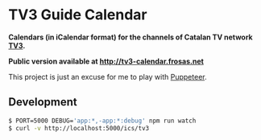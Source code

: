 # TV3 Guide Calendar

**Calendars (in iCalendar format) for the channels of Catalan TV network [TV3](http://www.ccma.cat/tv3/).**

**Public version available at http://tv3-calendar.frosas.net**

This project is just an excuse for me to play with [Puppeteer](https://github.com/GoogleChrome/puppeteer).

## Development

```bash
$ PORT=5000 DEBUG='app:*,-app:*:debug' npm run watch
$ curl -v http://localhost:5000/ics/tv3
```